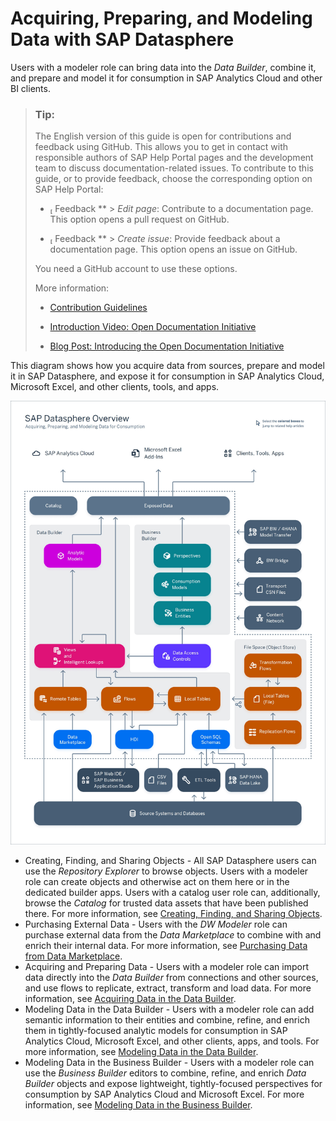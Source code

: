 <!-- loiob4a5d02cefdf45478e7376860c985202 -->

<link rel="stylesheet" type="text/css" href="css/sap-icons.css"/>

# Acquiring, Preparing, and Modeling Data with SAP Datasphere

Users with a modeler role can bring data into the *Data Builder*, combine it, and prepare and model it for consumption in SAP Analytics Cloud and other BI clients.

> ### Tip:  
> The English version of this guide is open for contributions and feedback using GitHub. This allows you to get in contact with responsible authors of SAP Help Portal pages and the development team to discuss documentation-related issues. To contribute to this guide, or to provide feedback, choose the corresponding option on SAP Help Portal:
> 
> -   <span class="SAP-icons-V5"></span> Feedback ** \> *Edit page*: Contribute to a documentation page. This option opens a pull request on GitHub.
> 
> -   <span class="SAP-icons-V5"></span> Feedback ** \> *Create issue*: Provide feedback about a documentation page. This option opens an issue on GitHub.
> 
> 
> You need a GitHub account to use these options.
> 
> More information:
> 
> -   [Contribution Guidelines](https://help.sap.com/docs/open-documentation-initiative/contribution-guidelines/readme.html)
> 
> -   [Introduction Video: Open Documentation Initiative](https://www.youtube.com/watch?v=WJ0oarMlVW4)
> 
> -   [Blog Post: Introducing the Open Documentation Initiative](https://blogs.sap.com/2021/05/20/introducing-the-open-documentation-initiative/)

This diagram shows how you acquire data from sources, prepare and model it in SAP Datasphere, and expose it for consumption in SAP Analytics Cloud, Microsoft Excel, and other clients, tools, and apps.

![](images/DWC_Overview_f9920c0.png)

-   Creating, Finding, and Sharing Objects - All SAP Datasphere users can use the *Repository Explorer* to browse objects. Users with a modeler role can create objects and otherwise act on them here or in the dedicated builder apps. Users with a catalog user role can, additionally, browse the *Catalog* for trusted data assets that have been published there. For more information, see [Creating, Finding, and Sharing Objects](Creating-Finding-Sharing-Objects/creating-finding-and-sharing-objects-6c69b30.md).
-   Purchasing External Data - Users with the *DW Modeler* role can purchase external data from the *Data Marketplace* to combine with and enrich their internal data. For more information, see [Purchasing Data from Data Marketplace](purchasing-data-from-data-marketplace-4096fb8.md).
-   Acquiring and Preparing Data - Users with a modeler role can import data directly into the *Data Builder* from connections and other sources, and use flows to replicate, extract, transform and load data. For more information, see [Acquiring Data in the Data Builder](Acquiring-and-Preparing-Data-in-the-Data-Builder/acquiring-data-in-the-data-builder-1f15a29.md).
-   Modeling Data in the Data Builder - Users with a modeler role can add semantic information to their entities and combine, refine, and enrich them in tightly-focused analytic models for consumption in SAP Analytics Cloud, Microsoft Excel, and other clients, apps, and tools. For more information, see [Modeling Data in the Data Builder](Modeling-Data-in-the-Data-Builder/modeling-data-in-the-data-builder-5c1e3d4.md).
-   Modeling Data in the Business Builder - Users with a modeler role can use the *Business Builder* editors to combine, refine, and enrich *Data Builder* objects and expose lightweight, tightly-focused perspectives for consumption by SAP Analytics Cloud and Microsoft Excel. For more information, see [Modeling Data in the Business Builder](Buisiness-Builder/modeling-data-in-the-business-builder-3829d46.md).


